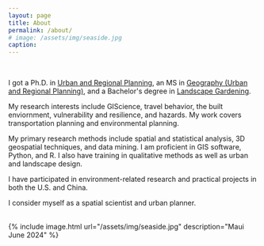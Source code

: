 ```yaml
---
layout: page
title: About
permalink: /about/
# image: /assets/img/seaside.jpg
caption: 
---
```


<br />

I got a Ph.D. in <a href="https://dcp.ufl.edu/urp/">Urban and Regional Planning</a>, an MS in <a href="https://www.ues.pku.edu.cn/Home/Departments/Department_of_Urban_and_Regional_Planning/index.htm">Geography (Urban and Regional Planning)</a>, and a Bachelor's degree in <a href="https://sola.bjfu.edu.cn/">Landscape Gardening</a>. 
<br />

My research interests include GIScience, travel behavior, the built enviornment, vulnerability and resilience, and hazards. My work covers transportation planning and environmental planning.
<br />

My primary research methods include spatial and statistical analysis, 3D geospatial techniques, and data mining. I am proficient in GIS software, Python, and R. I also have training in qualitative methods as well as urban and landscape design.
<br />

I have participated in environment-related research and practical projects in both the U.S. and China. 
<br />

I consider myself as a spatial scientist and urban planner. 
<br />

<br />
{% include image.html url="/assets/img/seaside.jpg" description="Maui June 2024" %}

<!-- Skip to [short professional summary](#prof). -->
